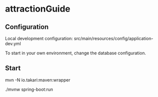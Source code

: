 # attractionGuide

## Configuration

Local development configuration: src/main/resources/config/application-dev.yml

To start in your own environment, change the database configuration.

## Start

mvn -N io.takari:maven:wrapper

./mvnw spring-boot:run
